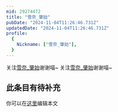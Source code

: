 ```yaml
---
mid: 29274472
title: "雪奈_肇始"
pubDate: "2024-11-04T11:26:46.731Z"
updatedDate: "2024-11-04T11:26:46.731Z"
profile:
  {
    Nickname: ["雪奈_肇始"],
  }
---
```


关注[雪奈_肇始](https://space.bilibili.com/29274472)谢谢喵~ 关注[雪奈_肇始](https://space.bilibili.com/29274472)谢谢喵~

## 此条目有待补充
你可以在[这里](https://github.com/Yuhanawa/VTuber.ICU-Content/edit/master/v/雪奈_肇始/index.md)编辑本文
